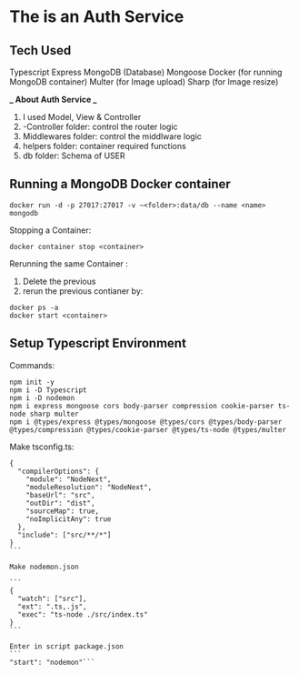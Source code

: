 # The is an Auth Service

## Tech Used

Typescript
Express
MongoDB (Database)
Mongoose
Docker (for running MongoDB container)
Multer (for Image upload)
Sharp (for Image resize)

**_ About Auth Service _**

1. I used Model, View & Controller
2. -Controller folder: control the router logic
3. Middlewares folder: control the middlware logic
4. helpers folder: container required functions
5. db folder: Schema of USER

## Running a MongoDB Docker container

```
docker run -d -p 27017:27017 -v ~<folder>:data/db --name <name> mongodb
```

Stopping a Container:

```
docker container stop <container>
```

Rerunning the same Container :

1. Delete the previous
2. rerun the previous contianer by:

```
docker ps -a
docker start <container>
```

## Setup Typescript Environment

Commands:

```
npm init -y
npm i -D Typescript
npm i -D nodemon
npm i express mongoose cors body-parser compression cookie-parser ts-node sharp multer
npm i @types/express @types/mongoose @types/cors @types/body-parser @types/compression @types/cookie-parser @types/ts-node @types/multer

```

Make tsconfig.ts:

````
{
  "compilerOptions": {
    "module": "NodeNext",
    "moduleResolution": "NodeNext",
    "baseUrl": "src",
    "outDir": "dist",
    "sourceMap": true,
    "noImplicitAny": true
  },
  "include": ["src/**/*"]
}
```

Make nodemon.json

```
{
  "watch": ["src"],
  "ext": ".ts,.js",
  "exec": "ts-node ./src/index.ts"
}
```

Enter in script package.json
```
"start": "nodemon"```
````

